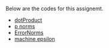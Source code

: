 Below are the codes for this assignemt.

* [dotProduct](dotProd.jl)
* [p norms](PNorms.jl)
* [ErrorNorms](ErrorNorms.jl)
* [machine epsilon](maceps.jl)
